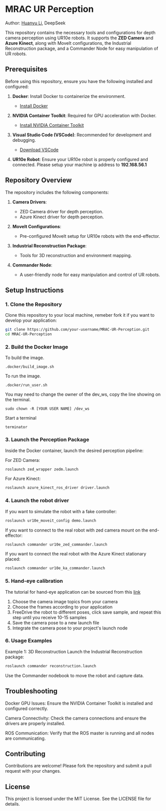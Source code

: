 # MRAC UR Perception
Author: [Huanyu Li](https://github.com/HuanyuL), DeepSeek

This repository contains the necessary tools and configurations for depth camera perception using UR10e robots. It supports the **ZED Camera** and **Azure Kinect**, along with MoveIt configurations, the Industrial Reconstruction package, and a Commander Node for easy manipulation of UR robots.

## Prerequisites

Before using this repository, ensure you have the following installed and configured:

1. **Docker**: Install Docker to containerize the environment.
   - [Install Docker](https://docs.docker.com/get-docker/)

2. **NVIDIA Container Toolkit**: Required for GPU acceleration with Docker.
   - [Install NVIDIA Container Toolkit](https://docs.nvidia.com/datacenter/cloud-native/container-toolkit/install-guide.html)

3. **Visual Studio Code (VSCode)**: Recommended for development and debugging.
   - [Download VSCode](https://code.visualstudio.com/download)

5. **UR10e Robot**: Ensure your UR10e robot is properly configured and connected. Please setup your machine ip address to **192.168.56.1**

## Repository Overview

The repository includes the following components:

1. **Camera Drivers**:
   - ZED Camera driver for depth perception.
   - Azure Kinect driver for depth perception.

2. **MoveIt Configurations**:
   - Pre-configured MoveIt setup for UR10e robots with the end-effector.

3. **Industrial Reconstruction Package**:
   - Tools for 3D reconstruction and environment mapping.

4. **Commander Node**:
   - A user-friendly node for easy manipulation and control of UR robots.

## Setup Instructions

### 1. Clone the Repository
Clone this repository to your local machine, remeber fork it if you want to develop your application:
```bash
git clone https://github.com/your-username/MRAC-UR-Perception.git
cd MRAC-UR-Perception
```
### 2. Build the Docker Image
To build the image.
```
.docker/build_image.sh
```
To run the image.
```
.docker/run_user.sh
```
You may need to change the owner of the dev_ws, copy the line showing on the terminal.
```
sudo chown -R [YOUR USER NAME] /dev_ws
```
Start a terminal
```
terminator
```
### 3. Launch the Perception Package
Inside the Docker container, launch the desired perception pipeline:

For ZED Camera:

```bash
roslaunch zed_wrapper zedm.launch
```
For Azure Kinect:
```bash
roslaunch azure_kinect_ros_driver driver.launch
```
### 4. Launch the robot driver
If you want to simulate the robot with a fake controller:
```bash
roslaunch ur10e_moveit_config demo.launch
```
If you want to connect to the real robot with zed camera mount on the end-effector:
```bash
roslaunch commander ur10e_zed_commander.launch
```
If you want to connect the real robot with the Azure Kinect stationary placed:
```bash
roslaunch commander ur10e_ka_commander.launch
```
### 5. Hand-eye calibration
The tutorial for hand-eye application can be sourced from this [link](https://github.com/moveit/moveit_tutorials/blob/master/doc/hand_eye_calibration/hand_eye_calibration_tutorial.rst)

1. Choose the camera image topics from your camera
2. Choose the frames according to your application
3. FreeDrive the robot to different poses, click save sample, and repeat this step until you receive 10-15 samples
4. Save the camera pose to a new launch file
5. Integrate the camera pose to your project's launch node

### 6. Usage Examples
Example 1: 3D Reconstruction
Launch the Industrial Reconstruction package:

```bash
roslaunch commander reconstruction.launch
```
Use the Commander nodebook to move the robot and capture data.


## Troubleshooting
Docker GPU Issues: Ensure the NVIDIA Container Toolkit is installed and configured correctly.

Camera Connectivity: Check the camera connections and ensure the drivers are properly installed.

ROS Communication: Verify that the ROS master is running and all nodes are communicating.

## Contributing
Contributions are welcome! Please fork the repository and submit a pull request with your changes.

## License
This project is licensed under the MIT License. See the LICENSE file for details.